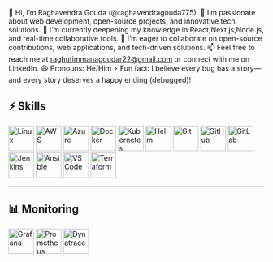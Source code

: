 👋 Hi, I’m Raghavendra Gouda (@raghavendragouda775).
👀 I’m passionate about web development, open-source projects, and innovative tech solutions.
🌱 I’m currently deepening my knowledge in React,Next.js,Node.js, and real-time collaborative tools.
💞️ I’m eager to collaborate on open-source contributions, web applications, and tech-driven solutions.
📫 Feel free to reach me at raghutimmanagoudar22@gmail.com or connect with me on LinkedIn.
😄 Pronouns: He/Him
⚡ Fun fact: I believe every bug has a story—and every story deserves a happy ending (debugged)!



## ⚡ Skills  

<p align="left">
  <!-- Operating Systems -->
  <img src="https://cdn.jsdelivr.net/gh/devicons/devicon/icons/linux/linux-original.svg" alt="Linux" width="50" height="50"/>
  
  <!-- Cloud -->
  <img src="https://cdn.jsdelivr.net/gh/devicons/devicon/icons/amazonwebservices/amazonwebservices-original.svg" alt="AWS" width="50" height="50"/>
  <img src="https://cdn.jsdelivr.net/gh/devicons/devicon/icons/azure/azure-original.svg" alt="Azure" width="50" height="50"/>

  <!-- DevOps Tools -->
  <img src="https://cdn.jsdelivr.net/gh/devicons/devicon/icons/docker/docker-original.svg" alt="Docker" width="50" height="50"/>
  <img src="https://cdn.jsdelivr.net/gh/devicons/devicon/icons/kubernetes/kubernetes-plain.svg" alt="Kubernetes" width="50" height="50"/>
  <img src="https://www.vectorlogo.zone/logos/helmsh/helmsh-icon.svg" alt="Helm" width="50" height="50"/>
  <img src="https://cdn.jsdelivr.net/gh/devicons/devicon/icons/git/git-original.svg" alt="Git" width="50" height="50"/>
  <img src="https://cdn.jsdelivr.net/gh/devicons/devicon/icons/github/github-original.svg" alt="GitHub" width="50" height="50"/>
  <img src="https://cdn.jsdelivr.net/gh/devicons/devicon/icons/gitlab/gitlab-original.svg" alt="GitLab" width="50" height="50"/>
  <img src="https://www.vectorlogo.zone/logos/jenkins/jenkins-icon.svg" alt="Jenkins" width="50" height="50"/>
  <img src="https://www.vectorlogo.zone/logos/ansible/ansible-icon.svg" alt="Ansible" width="50" height="50"/>
  <img src="https://cdn.jsdelivr.net/gh/devicons/devicon/icons/vscode/vscode-original.svg" alt="VS Code" width="50" height="50"/>

  <!-- IaC & CI/CD -->
  <img src="https://www.vectorlogo.zone/logos/terraformio/terraformio-icon.svg" alt="Terraform" width="50" height="50"/>

</p>

---

## 📊 Monitoring  

<p align="left">
  <img src="https://www.vectorlogo.zone/logos/grafana/grafana-icon.svg" alt="Grafana" width="50" height="50"/>
  <img src="https://cdn.jsdelivr.net/gh/devicons/devicon/icons/prometheus/prometheus-original.svg" alt="Prometheus" width="50" height="50"/>
  <img src="https://www.vectorlogo.zone/logos/dynatrace/dynatrace-icon.svg" alt="Dynatrace" width="50" height="50"/>
</p>



<!---
raghavendragouda775/raghavendragouda775 is a ✨ special ✨ repository because its `README.md` (this file) appears on your GitHub profile.
You can click the Preview link to take a look at your changes.
--->
